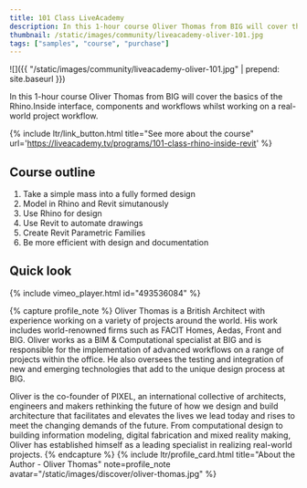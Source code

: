 ```yaml
---
title: 101 Class LiveAcademy
description: In this 1-hour course Oliver Thomas from BIG will cover the basics of the Rhino.Inside interface, components and workflows whilst working on a real-world project workflow.
thumbnail: /static/images/community/liveacademy-oliver-101.jpg
tags: ["samples", "course", "purchase"]
---
```


<!-- intro video -->
![]({{ "/static/images/community/liveacademy-oliver-101.jpg" | prepend: site.baseurl }})

In this 1-hour course Oliver Thomas from BIG will cover the basics of the Rhino.Inside interface, components and workflows whilst working on a real-world project workflow.

{% include ltr/link_button.html title="See more about the course" url='https://liveacademy.tv/programs/101-class-rhino-inside-revit' %}

## Course outline

1. Take a simple mass into a fully formed design
2. Model in Rhino and Revit simutanously
3. Use Rhino for design
4. Use Revit to automate drawings
5. Create Revit Parametric Families
4. Be more efficient with design and documentation

## Quick look

{% include vimeo_player.html id="493536084" %}


{% capture profile_note %}
Oliver Thomas is a British Architect with experience working on a variety of projects around the world. His work includes world-renowned firms such as FACIT Homes, Aedas, Front and BIG. Oliver works as a BIM & Computational specialist at BIG and is responsible for the implementation of advanced workflows on a range of projects within the office. He also oversees the testing and integration of new and emerging technologies that add to the unique design process at BIG.

Oliver is the co-founder of PIXEL, an international collective of architects, engineers and makers rethinking the future of how we design and build architecture that facilitates and elevates the lives we lead today and rises to meet the changing demands of the future. From computational design to building information modeling, digital fabrication and mixed reality making, Oliver has established himself as a leading specialist in realizing real-world projects.
{% endcapture %}
{% include ltr/profile_card.html title="About the Author - Oliver Thomas" note=profile_note avatar="/static/images/discover/oliver-thomas.jpg" %}
